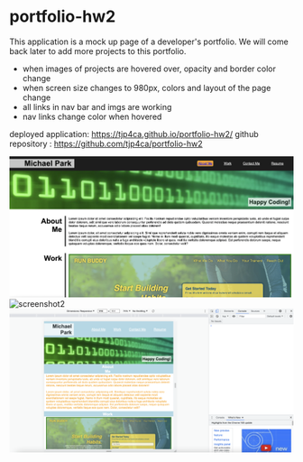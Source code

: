 # portfolio-hw2

This application is a mock up page of a developer's portfolio.  We will come back later to add more projects to this portfolio.  

- when images of projects are hovered over, opacity and border color change
- when screen size changes to 980px, colors and layout of the page change
- all links in nav bar and imgs are working
- nav links change color when hovered


deployed application: https://tjp4ca.github.io/portfolio-hw2/
github repository : https://github.com/tjp4ca/portfolio-hw2

![screenshot1](./assets/images/screenshot1.png)
![screenshot2](./assets/images/screenshot2.png)
![screenshot2](./assets/images/screenshot3.png)